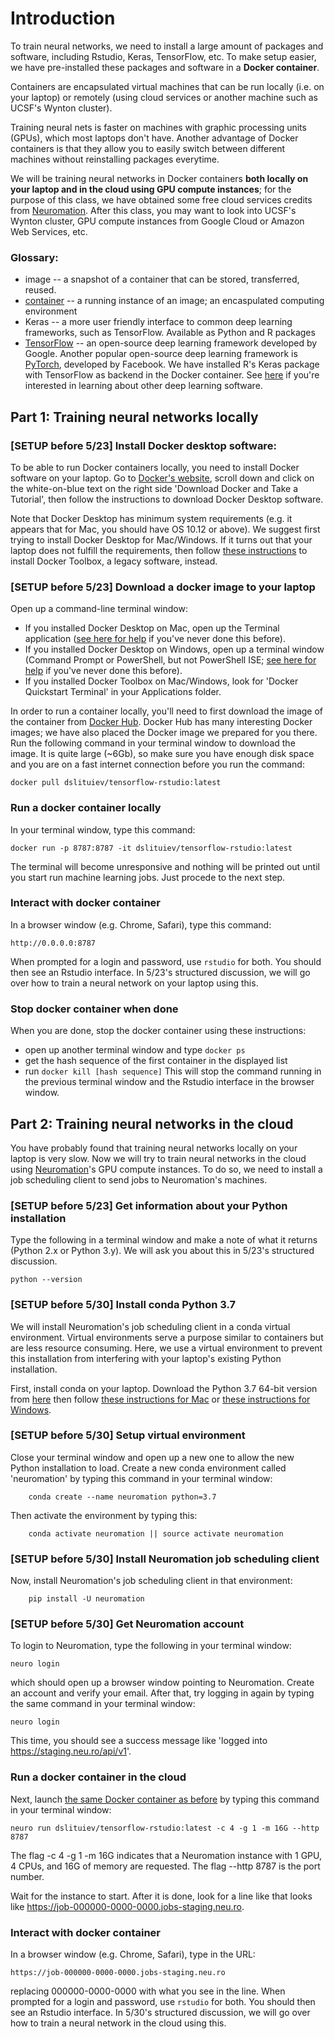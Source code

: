 # Introduction
To train neural networks, we need to install a large amount of packages and software, including Rstudio, Keras, TensorFlow, etc. To make setup easier, we have pre-installed these packages and software in a **Docker container**. 

Containers are encapsulated virtual machines that can be run locally (i.e. on your laptop) or remotely (using cloud services or another machine such as UCSF's Wynton cluster).

Training neural nets is faster on machines with graphic processing units (GPUs), which most laptops don't have. Another advantage of Docker containers is that they allow you to easily switch between different machines without reinstalling packages everytime. 

We will be training neural networks in Docker containers **both locally on your laptop and in the cloud using GPU compute instances**; for the purpose of this class, we have obtained some free cloud services credits from [Neuromation](https://neu.ro). After this class, you may want to look into UCSF's Wynton cluster, GPU compute instances from Google Cloud or Amazon Web Services, etc.

### Glossary: 
- image -- a snapshot of a container that can be stored, transferred, reused.
- [container](https://en.wikipedia.org/wiki/OS-level_virtualisation) -- a running instance of an image; an encaspulated computing environment
- Keras -- a more user friendly interface to common deep learning frameworks, such as TensorFlow. Available as Python and R packages
- [TensorFlow](https://en.wikipedia.org/wiki/TensorFlow) -- an open-source deep learning framework developed by Google. Another popular open-source deep learning framework is [PyTorch](https://en.wikipedia.org/wiki/PyTorch), developed by Facebook. We have installed R's Keras package with TensorFlow as backend in the Docker container. See [here](https://en.wikipedia.org/wiki/Comparison_of_deep-learning_software) if you're interested in learning about other deep learning software.

## Part 1: Training neural networks locally
### [SETUP before 5/23] Install Docker desktop software:
To be able to run Docker containers locally, you need to install Docker software on your laptop.
Go to [Docker's website](https://www.docker.com/get-started), scroll down and click on the white-on-blue text on the right side 'Download Docker and Take a Tutorial', then follow the instructions to download Docker Desktop software. 

Note that Docker Desktop has minimum system requirements (e.g. it appears that for Mac, you should have OS 10.12 or above). We suggest first trying to install Docker Desktop for Mac/Windows. If it turns out that your laptop does not fulfill the requirements, then follow [these instructions](https://docs.docker.com/v17.12/toolbox/overview/) to install Docker Toolbox, a legacy software, instead. 

### [SETUP before 5/23] Download a docker image to your laptop
Open up a command-line terminal window:
- If you installed Docker Desktop on Mac, open up the Terminal application ([see here for help](https://macpaw.com/how-to/use-terminal-on-mac) if you've never done this before).  
- If you installed Docker Desktop on Windows, open up a terminal window (Command Prompt or PowerShell, but not PowerShell ISE; [see here for help](https://www.youtube.com/watch?v=YdDngaoD1WE) if you've never done this before).
- If you installed Docker Toolbox on Mac/Windows, look for 'Docker Quickstart Terminal' in your Applications folder.

In order to run a container locally, you'll need to first download the image of the container from [Docker Hub](https://hub.docker.com/). Docker Hub has many interesting Docker images; we have also placed the Docker image we prepared for you there. Run the following command in your terminal window to download the image. It is quite large (~6Gb), so make sure you have enough disk space and you are on a fast internet connection before you run the command:

    docker pull dslituiev/tensorflow-rstudio:latest

### Run a docker container locally
In your terminal window, type this command:

    docker run -p 8787:8787 -it dslituiev/tensorflow-rstudio:latest

The terminal will become unresponsive and nothing will be printed out until you start run machine learning jobs. Just procede to the next step.

### Interact with docker container
In a browser window (e.g. Chrome, Safari), type this command:
    
    http://0.0.0.0:8787 

When prompted for a login and password, use `rstudio` for both. You should then see an Rstudio interface. In 5/23's structured discussion, we will go over how to train a neural network on your laptop using this. 

### Stop docker container when done
When you are done, stop the docker container using these instructions:
- open up another terminal window and type `docker ps`
- get the hash sequence of the first container in the displayed list
- run `docker kill [hash sequence]`
This will stop the command running in the previous terminal window and the Rstudio interface in the browser window.

## Part 2: Training neural networks in the cloud
You have probably found that training neural networks locally on your laptop is very slow. Now we will try to train neural networks in the cloud using [Neuromation](https://neu.ro)'s GPU compute instances. To do so, we need to install a job scheduling client to send jobs to Neuromation's machines. 

### [SETUP before 5/23] Get information about your Python installation
Type the following in a terminal window and make a note of what it returns (Python 2.x or Python 3.y). We will ask you about this in 5/23's structured discussion.
    
    python --version
    
### [SETUP before 5/30] Install conda Python 3.7
We will install Neuromation's job scheduling client in a conda virtual environment. Virtual environments serve a purpose similar to containers but are less resource consuming. Here, we use a virtual environment to prevent this installation from interfering with your laptop's existing Python installation. 

First, install conda on your laptop. Download the Python 3.7 64-bit version from [here](https://docs.conda.io/en/latest/miniconda.html) then follow [these instructions for Mac](https://conda.io/projects/conda/en/latest/user-guide/install/macos.html) or [these instructions for Windows](https://conda.io/projects/conda/en/latest/user-guide/install/windows.html).

### [SETUP before 5/30] Setup virtual environment
Close your terminal window and open up a new one to allow the new Python installation to load. Create a new conda environment called 'neuromation' by typing this command in your terminal window:

        conda create --name neuromation python=3.7
        
Then activate the environment by typing this:

        conda activate neuromation || source activate neuromation

### [SETUP before 5/30] Install Neuromation job scheduling client 
Now, install Neuromation's job scheduling client in that environment:

        pip install -U neuromation

### [SETUP before 5/30] Get Neuromation account 

To login to Neuromation, type the following in your terminal window:

    neuro login

which should open up a browser window pointing to Neuromation. Create an account and verify your email. After that, try logging in again by typing the same command in your terminal window:

    neuro login
    
This time, you should see a success message like 'logged into https://staging.neu.ro/api/v1'.

### Run a docker container in the cloud
Next, launch [the same Docker container as before](https://cloud.docker.com/repository/docker/dslituiev/tensorflow-rstudio/) by typing this command in your terminal window:

    neuro run dslituiev/tensorflow-rstudio:latest -c 4 -g 1 -m 16G --http 8787 
    
The flag -c 4 -g 1 -m 16G indicates that a Neuromation instance with 1 GPU, 4 CPUs, and 16G of memory are requested. The flag --http 8787 is the port number. 

Wait for the instance to start. After it is done, look for a line like that looks like https://job-000000-0000-0000.jobs-staging.neu.ro.

### Interact with docker container
In a browser window (e.g. Chrome, Safari), type in the URL:
    
    https://job-000000-0000-0000.jobs-staging.neu.ro

replacing 000000-0000-0000 with what you see in the line. When prompted for a login and password, use `rstudio` for both. You should then see an Rstudio interface. In 5/30's structured discussion, we will go over how to train a neural network in the cloud using this. 
